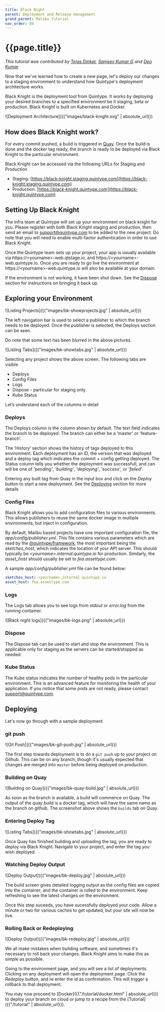 ```yaml
---
title: Black Night
parent: Deployment and Release management
grand_parent: Malibu Tutorial
nav_order: 04
---
```

# {{page.title}}

*This tutorial was contributed by [Tejas Dinkar](https://twitter.com/tdinkar),  [Sanjeev Kumar G](https://twitter.com/sanju296) and [Deo Kumar](https://www.linkedin.com/in/deo-kumar)*

Now that we've learned how to create a new page, let's deploy our changes to a staging environment to understand how Quintype's deployment architecture works.

Black Knight is the deployment tool from Quintype. It works by deploying your desired branches to a specified environment be it staging, beta or production. Black Knight is built on Kubernetes and Docker.

![Deployment Architecture]({{"images/black-knight.svg" | absolute_url}})

## How does Black Knight work?

For every commit pushed, a build is triggered in [Quay](https://quay.io/organization/quintype). Once the build is done and the docker tag ready, the branch is ready to be deployed via Black Knight to the particular environment.

Black Knight can be accessed via the following URLs for Staging and Production
* Staging: [https://black-knight.staging.quintype.com](https://black-knight.staging.quintype.com)
* Production: [https://black-knight.quintype.com](https://black-knight.quintype.com)

## Setting Up Black Knight

The infra team at Quintype will set up your environment on black knight for you. Please register with both Black Knight staging and production, then send an email to [support@quintype.com](mailto:support@quintype.com) to be added to the new project. Do note that you will need to enable multi-factor authentication in order to use Black Knight.

Once the Quintype team sets up your project, your app is usually available via https://&lt;yourname&gt;-web.qtstage.io, and https://&lt;yourname&gt;-web.quintype.io. Once you are ready to go live the environment at https://&lt;yourname&gt;-web.quintype.io will also be available at your domain.

If the environment is not working, it have been shut down. See the [Dispose](#dispose) section for instructions on bringing it back up.

## Exploring your Environment

![Listing Projects]({{"images/bk-showprojects.jpg" | absolute_url}})

The left navigation bar is used to select a publisher to which the branch needs to be deployed. Once the publisher is selected, the Deploys section can be seen.

Do note that some text has been blurred in the above pictures.

![Listing Tabs]({{"images/bk-showtabs.jpg" | absolute_url}})

Selecting any project shows the above screen. The following tabs are visible
* Deploys
* Config Files
* Logs
* Dispose - particular for staging only.
* Kube Status

Let’s understand each of the columns in detail

### Deploys

The Deploys column is the column shown by default. The text field indicates the branch to be deployed. The branch can either be a ‘master’ or ‘feature-branch’.

The ‘History’ section shows the history of tags deployed to this environment. Each deployment has an ID, the version that was deployed and a deploy tag which indicates the commit + config getting deployed. The Status column tells you whether the deployment was successfull, and can will be one of *'pending'*, *'building'*, *'deploying'*, *'success'*,  or *'failed'*.

Entering any built tag from Quay in the input box and click on the *Deploy* button to start a new deployment. See the [Deploying](#deploying) section for more details

### Config Files

Black Knight allows you to add configuration files to various environments. This allows publishers to reuse the same docker image in multiple environments, but inject in configuration.

By default, Malibu based projects have one important configuration file, the *app/config/publisher.yml*. This file contains various parameters which are read by the [@quintype/framework](https://developers.quintype.com/quintype-node-framework), the most important being the *sketches_host*, which indicates the location of your API server. This should typically be *&lt;yourname&gt;.internal.quintype.io* for production. Similarly, the *asset_host* should usually be set to *fea.assettype.com*.

A sample *app/config/publisher.yml* file can be found below:
```yaml
sketches_host: <yourname>.internal.quintype.io
asset_host: fea.assettype.com
```

### Logs
The Logs tab allows you to see logs from *stdout* or *error.log* from the running container.

![Black night logs]({{"images/bk-logs.png" | absolute_url}})

### Dispose
The Dispose tab can be used to start and stop the environment. This is applicable only for staging as the servers can be started/stopped as needed.

### Kube Status

The Kube status indicates the number of healthy pods in the particular environment. This is an advanced feature for monitoring the health of your application. If you notice that some pods are not ready, please contact [support@quintype.com](mailto:support@quintype.com).

## Deploying

Let's now go through with a sample deployment

### git push

![Git Push]({{"images/bk-git-push.jpg" | absolute_url}})

The first step towards deployment is to do a `git push` up to your project on Github. This can be on any branch, though it's usually expected that changes are merged into `master` before being deployed on production.

### Building on Quay

![Building on Quay]({{"images/bk-quay-build.jpg" | absolute_url}})

As soon as the branch is available, a build will commence on Quay. The output of the quay build is a docker tag, which will have the same name as the branch on github. The screenshot above shows the `builds` tab on Quay.

### Entering Deploy Tag

![Listing Tabs]({{"images/bk-showtabs.jpg" | absolute_url}})

Once Quay has finished building and uploading the tag, you are ready to deploy via Black Knight. Navigate to your project, and enter the tag you wish deployed.

### Watching Deploy Output

![Deploy Output]({{"images/bk-deploy.jpg" | absolute_url}})

The build screen gives detailed logging output as the config files are copied into the container, and the container is rolled to the environment. Keep refreshing to see the latest changes on the environment.

Once this step suceeds, you have sucessfully deployed your code. Allow a minute or two for various caches to get updated, but your site will now be live.

### Rolling Back or Redeploying

![Deploy Output]({{"images/bk-redeploy.jpg" | absolute_url}})

We all make mistakes when building software, and sometimes it's necessary to roll back your changes. Black Knight aims to make this as simple as possible.

Going to the environment page, and you will see a list of deployments. Clicking on any deployment will open the deployment page. Click the *Redeploy* button, and re enter the id as confirmation. This will trigger a rollback to that deployment.

You may now proceed to [Docker]({{"/tutorial/docker.html" | absolute_url}}) to deploy your branch on cloud or jump to a recipe from the [Tutorial]({{"/tutorial" | absolute_url}}).